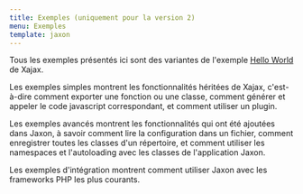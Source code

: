 ```yaml
---
title: Exemples (uniquement pour la version 2)
menu: Exemples
template: jaxon
---
```


Tous les exemples présentés ici sont des variantes de l'exemple [Hello World](https://github.com/Xajax/Xajax/blob/master/examples/helloworld.php?target=_blank) de Xajax.

Les exemples simples montrent les fonctionnalités héritées de Xajax, c'est-à-dire comment exporter une fonction ou une classe, comment générer et appeler le code javascript correspondant, et comment utiliser un plugin.

Les exemples avancés montrent les fonctionnalités qui ont été ajoutées dans Jaxon, à savoir comment lire la configuration dans un fichier, comment enregistrer toutes les classes d'un répertoire, et comment utiliser les namespaces et l'autoloading avec les classes de l'application Jaxon.

Les exemples d'intégration montrent comment utiliser Jaxon avec les frameworks PHP les plus courants.
